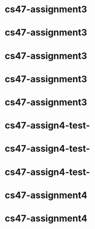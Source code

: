 # cs47-assignment3
# cs47-assignment3
# cs47-assignment3
# cs47-assignment3
# cs47-assignment3
# cs47-assign4-test-
# cs47-assign4-test-
# cs47-assign4-test-
# cs47-assignment4
# cs47-assignment4

